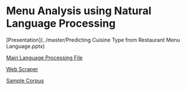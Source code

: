 # Menu Analysis using Natural Language Processing

[Presentation](../master/Predicting Cuisine Type from Restaurant Menu Language.pptx)

[Main Language Processing File](../master/menu_analyze.py)

[Web Scraper](../master/corpus_builder.py)

[Sample Corpus](../master/menus)
